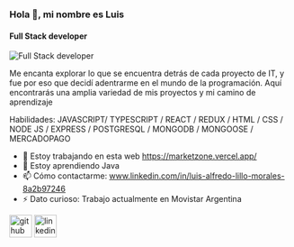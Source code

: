 ### Hola 👋, mi nombre es Luis
#### Full Stack developer
![Full Stack developer](https://img.freepik.com/vector-premium/desarrollo-web-lenguajes-programacion-css-html-it-ui-programador-personaje-dibujos-animados-desarrollo-sitio-web-codificacion-banner-ilustracion-plana_128772-1540.jpg)

Me encanta explorar lo que se encuentra detrás de cada proyecto de IT, y fue por eso que decidí adentrarme en el mundo de la programación. Aquí encontrarás una amplia variedad de mis proyectos y mi camino de aprendizaje

Habilidades: JAVASCRIPT/ TYPESCRIPT / REACT / REDUX / HTML / CSS / NODE JS / EXPRESS / POSTGRESQL / MONGODB / MONGOOSE / MERCADOPAGO

- 🔭 Estoy trabajando en esta web https://marketzone.vercel.app/ 
- 🌱 Estoy aprendiendo Java 
- 📫 Cómo contactarme: www.linkedin.com/in/luis-alfredo-lillo-morales-8a2b97246 
- ⚡ Dato curioso: Trabajo actualmente en Movistar Argentina 


[<img src='https://cdn.jsdelivr.net/npm/simple-icons@3.0.1/icons/github.svg' alt='github' height='40'>](https://github.com/Floded)  [<img src='https://cdn.jsdelivr.net/npm/simple-icons@3.0.1/icons/linkedin.svg' alt='linkedin' height='40'>](https://www.linkedin.com/in/luis-alfredo-lillo-morales-8a2b97246/)  

